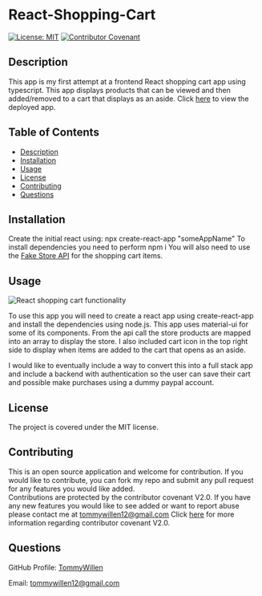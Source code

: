 # React-Shopping-Cart

[![License: MIT](https://img.shields.io/badge/License-MIT-yellow.svg)](https://opensource.org/licenses/MIT)
[![Contributor Covenant](https://img.shields.io/badge/Contributor%20Covenant-v2.0%20adopted-ff69b4.svg)](https://www.contributor-covenant.org/version/2/0/code_of_conduct/code_of_conduct.md)

## Description

This app is my first attempt at a frontend React shopping cart app using typescript. This app displays products that can be viewed and then added/removed to a cart that displays as an aside. Click [here](https://github.com/TommyWillen/React-Shopping-Cart) to view the deployed app.

## Table of Contents

- [Description](#description)
- [Installation](#Installation)
- [Usage](#Usage)
- [License](#License)
- [Contributing](#Contributing)
- [Questions](#Questions)

## Installation

Create the initial react using: npx create-react-app "someAppName"
To install dependencies you need to perform npm i
You will also need to use the [Fake Store API](https://fakestoreapi.herokuapp.com/) for the shopping cart items.

## Usage

![React shopping cart functionality](/public/assets/images/shopping-cart-functionality-gif.gif)

To use this app you will need to create a react app using create-react-app and install the dependencies using node.js. This app uses material-ui for some of its components. From the api call the store products are mapped into an array to display the store. I also included cart icon in the top right side to display when items are added to the cart that opens as an aside.

I would like to eventually include a way to convert this into a full stack app and include a backend with authentication so the user can save their cart and possible make purchases using a dummy paypal account.

## License

The project is covered under the MIT license.

## Contributing

This is an open source application and welcome for contribution. If you would like to contribute, you can fork my repo and submit any pull request for any features you would like added.  
Contributions are protected by the contributor covenant V2.0. If you have any new features you would like to see added or want to report abuse please contact me at tommywillen12@gmail.com
Click [here](https://www.contributor-covenant.org/version/2/0/code_of_conduct/code_of_conduct.md) for more information regarding contributor covenant V2.0.

## Questions

GitHub Profile: [TommyWillen](https://github.com/TommyWillen)

Email: tommywillen12@gmail.com
